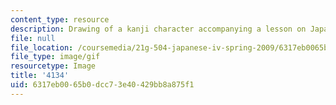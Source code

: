 ```yaml
---
content_type: resource
description: Drawing of a kanji character accompanying a lesson on Japanese.
file: null
file_location: /coursemedia/21g-504-japanese-iv-spring-2009/6317eb0065b0dcc73e40429bb8a875f1_4134.gif
file_type: image/gif
resourcetype: Image
title: '4134'
uid: 6317eb00-65b0-dcc7-3e40-429bb8a875f1
---
```

